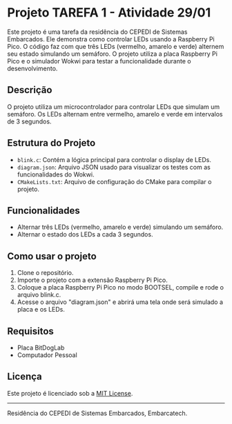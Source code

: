 # Projeto TAREFA 1 - Atividade 29/01

Este projeto é uma tarefa da residência do CEPEDI de Sistemas Embarcados. Ele demonstra como controlar LEDs usando a Raspberry Pi Pico. O código faz com que três LEDs (vermelho, amarelo e verde) alternem seu estado simulando um semáforo. O projeto utiliza a placa Raspberry Pi Pico e o simulador Wokwi para testar a funcionalidade durante o desenvolvimento.

## Descrição

O projeto utiliza um microcontrolador para controlar LEDs que simulam um semáforo. Os LEDs alternam entre vermelho, amarelo e verde em intervalos de 3 segundos.

## Estrutura do Projeto

- `blink.c`: Contém a lógica principal para controlar o display de LEDs.
- `diagram.json`: Arquivo JSON usado para visualizar os testes com as funcionalidades do Wokwi.
- `CMakeLists.txt`: Arquivo de configuração do CMake para compilar o projeto.

## Funcionalidades

- Alternar três LEDs (vermelho, amarelo e verde) simulando um semáforo.
- Alternar o estado dos LEDs a cada 3 segundos.

## Como usar o projeto

1. Clone o repositório.
2. Importe o projeto com a extensão Raspberry Pi Pico.
3. Coloque a placa Raspberry Pi Pico no modo BOOTSEL, compile e rode o arquivo blink.c.
4. Acesse o arquivo "diagram.json" e abrirá uma tela onde será simulado a placa e os LEDs.  

## Requisitos

- Placa BitDogLab
- Computador Pessoal

## Licença

Este projeto é licenciado sob a [MIT License](LICENSE).

---

Residência do CEPEDI de Sistemas Embarcados, Embarcatech.
